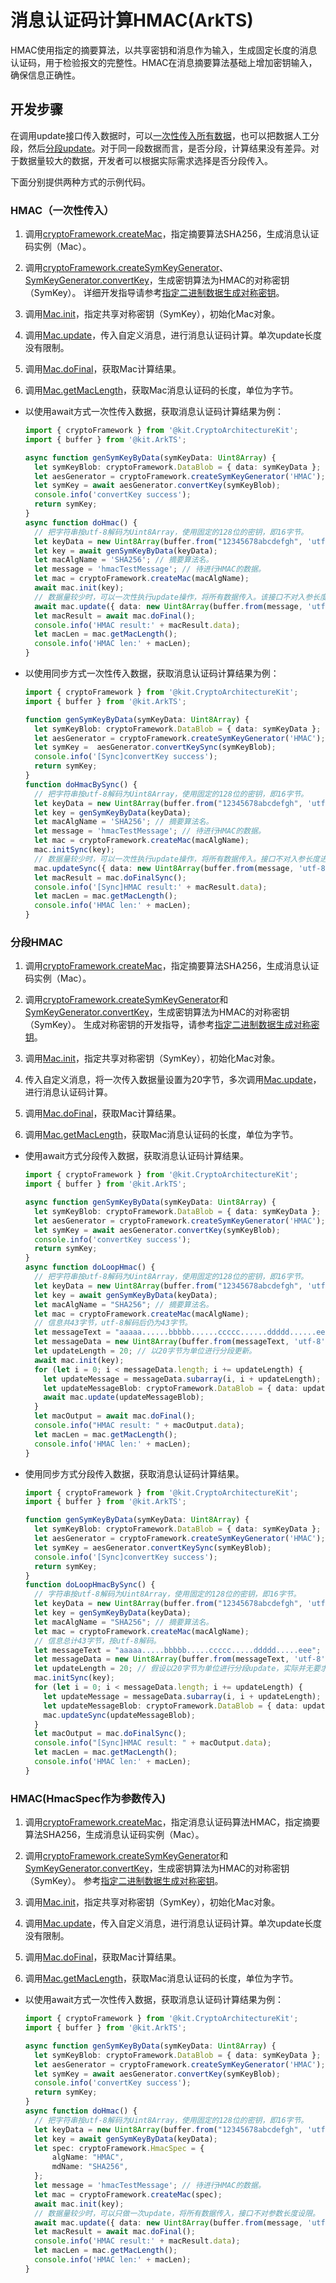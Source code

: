 # 消息认证码计算HMAC(ArkTS)

HMAC使用指定的摘要算法，以共享密钥和消息作为输入，生成固定长度的消息认证码，用于检验报文的完整性。HMAC在消息摘要算法基础上增加密钥输入，确保信息正确性。

## 开发步骤

在调用update接口传入数据时，可以[一次性传入所有数据](#hmac一次性传入)，也可以把数据人工分段，然后[分段update](#分段hmac)。对于同一段数据而言，是否分段，计算结果没有差异。对于数据量较大的数据，开发者可以根据实际需求选择是否分段传入。

下面分别提供两种方式的示例代码。

### HMAC（一次性传入）

1. 调用[cryptoFramework.createMac](../../reference/apis-crypto-architecture-kit/js-apis-cryptoFramework.md#cryptoframeworkcreatemac)，指定摘要算法SHA256，生成消息认证码实例（Mac）。

2. 调用[cryptoFramework.createSymKeyGenerator](../../reference/apis-crypto-architecture-kit/js-apis-cryptoFramework.md#cryptoframeworkcreatesymkeygenerator)、[SymKeyGenerator.convertKey](../../reference/apis-crypto-architecture-kit/js-apis-cryptoFramework.md#convertkey-1)，生成密钥算法为HMAC的对称密钥（SymKey）。
   详细开发指导请参考[指定二进制数据生成对称密钥](crypto-convert-binary-data-to-sym-key.md)。

3. 调用[Mac.init](../../reference/apis-crypto-architecture-kit/js-apis-cryptoFramework.md#init-6)，指定共享对称密钥（SymKey），初始化Mac对象。

4. 调用[Mac.update](../../reference/apis-crypto-architecture-kit/js-apis-cryptoFramework.md#update-8)，传入自定义消息，进行消息认证码计算。单次update长度没有限制。

5. 调用[Mac.doFinal](../../reference/apis-crypto-architecture-kit/js-apis-cryptoFramework.md#dofinal-2)，获取Mac计算结果。

6. 调用[Mac.getMacLength](../../reference/apis-crypto-architecture-kit/js-apis-cryptoFramework.md#getmaclength)，获取Mac消息认证码的长度，单位为字节。

- 以使用await方式一次性传入数据，获取消息认证码计算结果为例：

  ```ts
  import { cryptoFramework } from '@kit.CryptoArchitectureKit';
  import { buffer } from '@kit.ArkTS';

  async function genSymKeyByData(symKeyData: Uint8Array) {
    let symKeyBlob: cryptoFramework.DataBlob = { data: symKeyData };
    let aesGenerator = cryptoFramework.createSymKeyGenerator('HMAC');
    let symKey = await aesGenerator.convertKey(symKeyBlob);
    console.info('convertKey success');
    return symKey;
  }
  async function doHmac() {
    // 把字符串按utf-8解码为Uint8Array，使用固定的128位的密钥，即16字节。
    let keyData = new Uint8Array(buffer.from("12345678abcdefgh", 'utf-8').buffer);
    let key = await genSymKeyByData(keyData);
    let macAlgName = 'SHA256'; // 摘要算法名。
    let message = 'hmacTestMessage'; // 待进行HMAC的数据。
    let mac = cryptoFramework.createMac(macAlgName);
    await mac.init(key);
    // 数据量较少时，可以一次性执行update操作，将所有数据传入。该接口不对入参长度进行限制。
    await mac.update({ data: new Uint8Array(buffer.from(message, 'utf-8').buffer) });
    let macResult = await mac.doFinal();
    console.info('HMAC result:' + macResult.data);
    let macLen = mac.getMacLength();
    console.info('HMAC len:' + macLen);
  }
  ```

- 以使用同步方式一次性传入数据，获取消息认证码计算结果为例：

  ```ts
  import { cryptoFramework } from '@kit.CryptoArchitectureKit';
  import { buffer } from '@kit.ArkTS';

  function genSymKeyByData(symKeyData: Uint8Array) {
    let symKeyBlob: cryptoFramework.DataBlob = { data: symKeyData };
    let aesGenerator = cryptoFramework.createSymKeyGenerator('HMAC');
    let symKey =  aesGenerator.convertKeySync(symKeyBlob);
    console.info('[Sync]convertKey success');
    return symKey;
  }
  function doHmacBySync() {
    // 把字符串按utf-8解码为Uint8Array，使用固定的128位的密钥，即16字节。
    let keyData = new Uint8Array(buffer.from("12345678abcdefgh", 'utf-8').buffer);
    let key = genSymKeyByData(keyData);
    let macAlgName = 'SHA256'; // 摘要算法名。
    let message = 'hmacTestMessage'; // 待进行HMAC的数据。
    let mac = cryptoFramework.createMac(macAlgName);
    mac.initSync(key);
    // 数据量较少时，可以一次性执行update操作，将所有数据传入。接口不对入参长度进行限制。
    mac.updateSync({ data: new Uint8Array(buffer.from(message, 'utf-8').buffer) });
    let macResult = mac.doFinalSync();
    console.info('[Sync]HMAC result:' + macResult.data);
    let macLen = mac.getMacLength();
    console.info('HMAC len:' + macLen);
  }
  ```

### 分段HMAC

1. 调用[cryptoFramework.createMac](../../reference/apis-crypto-architecture-kit/js-apis-cryptoFramework.md#cryptoframeworkcreatemac)，指定摘要算法SHA256，生成消息认证码实例（Mac）。

2. 调用[cryptoFramework.createSymKeyGenerator](../../reference/apis-crypto-architecture-kit/js-apis-cryptoFramework.md#cryptoframeworkcreatesymkeygenerator)和[SymKeyGenerator.convertKey](../../reference/apis-crypto-architecture-kit/js-apis-cryptoFramework.md#convertkey-1)，生成密钥算法为HMAC的对称密钥（SymKey）。
   生成对称密钥的开发指导，请参考[指定二进制数据生成对称密钥](crypto-convert-binary-data-to-sym-key.md)。

3. 调用[Mac.init](../../reference/apis-crypto-architecture-kit/js-apis-cryptoFramework.md#init-7)，指定共享对称密钥（SymKey），初始化Mac对象。

4. 传入自定义消息，将一次传入数据量设置为20字节，多次调用[Mac.update](../../reference/apis-crypto-architecture-kit/js-apis-cryptoFramework.md#update-9)，进行消息认证码计算。

5. 调用[Mac.doFinal](../../reference/apis-crypto-architecture-kit/js-apis-cryptoFramework.md#dofinal-3)，获取Mac计算结果。

6. 调用[Mac.getMacLength](../../reference/apis-crypto-architecture-kit/js-apis-cryptoFramework.md#getmaclength)，获取Mac消息认证码的长度，单位为字节。

- 使用await方式分段传入数据，获取消息认证码计算结果。

  ```ts
  import { cryptoFramework } from '@kit.CryptoArchitectureKit';
  import { buffer } from '@kit.ArkTS';

  async function genSymKeyByData(symKeyData: Uint8Array) {
    let symKeyBlob: cryptoFramework.DataBlob = { data: symKeyData };
    let aesGenerator = cryptoFramework.createSymKeyGenerator('HMAC');
    let symKey = await aesGenerator.convertKey(symKeyBlob);
    console.info('convertKey success');
    return symKey;
  }
  async function doLoopHmac() {
    // 把字符串按utf-8解码为Uint8Array，使用固定的128位的密钥，即16字节。
    let keyData = new Uint8Array(buffer.from("12345678abcdefgh", 'utf-8').buffer);
    let key = await genSymKeyByData(keyData);
    let macAlgName = "SHA256"; // 摘要算法名。
    let mac = cryptoFramework.createMac(macAlgName);
    // 信息共43字节，utf-8解码后仍为43字节。
    let messageText = "aaaaa......bbbbb......ccccc......ddddd......eee";
    let messageData = new Uint8Array(buffer.from(messageText, 'utf-8').buffer);
    let updateLength = 20; // 以20字节为单位进行分段更新。
    await mac.init(key);
    for (let i = 0; i < messageData.length; i += updateLength) {
      let updateMessage = messageData.subarray(i, i + updateLength);
      let updateMessageBlob: cryptoFramework.DataBlob = { data: updateMessage };
      await mac.update(updateMessageBlob);
    }
    let macOutput = await mac.doFinal();
    console.info("HMAC result: " + macOutput.data);
    let macLen = mac.getMacLength();
    console.info('HMAC len:' + macLen);
  }
  ```

- 使用同步方式分段传入数据，获取消息认证码计算结果。

  ```ts
  import { cryptoFramework } from '@kit.CryptoArchitectureKit';
  import { buffer } from '@kit.ArkTS';

  function genSymKeyByData(symKeyData: Uint8Array) {
    let symKeyBlob: cryptoFramework.DataBlob = { data: symKeyData };
    let aesGenerator = cryptoFramework.createSymKeyGenerator('HMAC');
    let symKey = aesGenerator.convertKeySync(symKeyBlob);
    console.info('[Sync]convertKey success');
    return symKey;
  }
  function doLoopHmacBySync() {
    // 字符串按utf-8解码为Uint8Array，使用固定的128位的密钥，即16字节。
    let keyData = new Uint8Array(buffer.from("12345678abcdefgh", 'utf-8').buffer);
    let key = genSymKeyByData(keyData);
    let macAlgName = "SHA256"; // 摘要算法名。
    let mac = cryptoFramework.createMac(macAlgName);
    // 信息总计43字节，按utf-8解码。
    let messageText = "aaaaa.....bbbbb.....ccccc.....ddddd.....eee";
    let messageData = new Uint8Array(buffer.from(messageText, 'utf-8').buffer);
    let updateLength = 20; // 假设以20字节为单位进行分段update，实际并无要求。
    mac.initSync(key);
    for (let i = 0; i < messageData.length; i += updateLength) {
      let updateMessage = messageData.subarray(i, i + updateLength);
      let updateMessageBlob: cryptoFramework.DataBlob = { data: updateMessage };
      mac.updateSync(updateMessageBlob);
    }
    let macOutput = mac.doFinalSync();
    console.info("[Sync]HMAC result: " + macOutput.data);
    let macLen = mac.getMacLength();
    console.info('HMAC len:' + macLen);
  }
  ```


### HMAC(HmacSpec作为参数传入)
1. 调用[cryptoFramework.createMac](../../reference/apis-crypto-architecture-kit/js-apis-cryptoFramework.md#cryptoframeworkcreatemac)，指定消息认证码算法HMAC，指定摘要算法SHA256，生成消息认证码实例（Mac）。

2. 调用[cryptoFramework.createSymKeyGenerator](../../reference/apis-crypto-architecture-kit/js-apis-cryptoFramework.md#cryptoframeworkcreatesymkeygenerator)和[SymKeyGenerator.convertKey](../../reference/apis-crypto-architecture-kit/js-apis-cryptoFramework.md#convertkey-1)，生成密钥算法为HMAC的对称密钥（SymKey）。
   参考[指定二进制数据生成对称密钥](crypto-convert-binary-data-to-sym-key.md)。

3. 调用[Mac.init](../../reference/apis-crypto-architecture-kit/js-apis-cryptoFramework.md#init-6)，指定共享对称密钥（SymKey），初始化Mac对象。

4. 调用[Mac.update](../../reference/apis-crypto-architecture-kit/js-apis-cryptoFramework.md#update-8)，传入自定义消息，进行消息认证码计算。单次update长度没有限制。

5. 调用[Mac.doFinal](../../reference/apis-crypto-architecture-kit/js-apis-cryptoFramework.md#dofinal-2)，获取Mac计算结果。

6. 调用[Mac.getMacLength](../../reference/apis-crypto-architecture-kit/js-apis-cryptoFramework.md#getmaclength)，获取Mac消息认证码的长度，单位为字节。

- 以使用await方式一次性传入数据，获取消息认证码计算结果为例：

  ```ts
  import { cryptoFramework } from '@kit.CryptoArchitectureKit';
  import { buffer } from '@kit.ArkTS';

  async function genSymKeyByData(symKeyData: Uint8Array) {
    let symKeyBlob: cryptoFramework.DataBlob = { data: symKeyData };
    let aesGenerator = cryptoFramework.createSymKeyGenerator('HMAC');
    let symKey = await aesGenerator.convertKey(symKeyBlob);
    console.info('convertKey success');
    return symKey;
  }
  async function doHmac() {
    // 把字符串按utf-8解码为Uint8Array，使用固定的128位的密钥，即16字节。
    let keyData = new Uint8Array(buffer.from("12345678abcdefgh", 'utf-8').buffer);
    let key = await genSymKeyByData(keyData);
    let spec: cryptoFramework.HmacSpec = {
        algName: "HMAC",
        mdName: "SHA256",
    };
    let message = 'hmacTestMessage'; // 待进行HMAC的数据。
    let mac = cryptoFramework.createMac(spec);
    await mac.init(key);
    // 数据量较少时，可以只做一次update，将所有数据传入，接口不对参数长度设限。
    await mac.update({ data: new Uint8Array(buffer.from(message, 'utf-8').buffer) });
    let macResult = await mac.doFinal();
    console.info('HMAC result:' + macResult.data);
    let macLen = mac.getMacLength();
    console.info('HMAC len:' + macLen);
  }
  ```